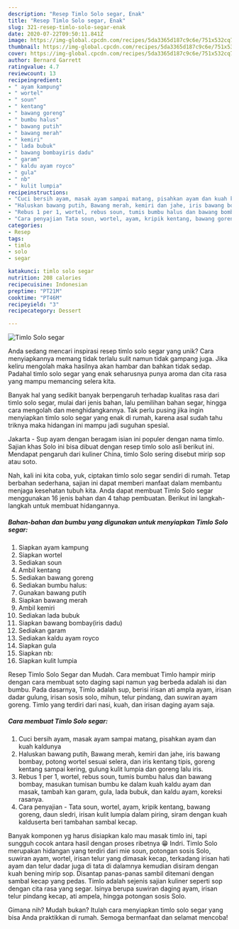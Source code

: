 ```yaml
---
description: "Resep Timlo Solo segar, Enak"
title: "Resep Timlo Solo segar, Enak"
slug: 321-resep-timlo-solo-segar-enak
date: 2020-07-22T09:50:11.841Z
image: https://img-global.cpcdn.com/recipes/5da3365d187c9c6e/751x532cq70/timlo-solo-segar-foto-resep-utama.jpg
thumbnail: https://img-global.cpcdn.com/recipes/5da3365d187c9c6e/751x532cq70/timlo-solo-segar-foto-resep-utama.jpg
cover: https://img-global.cpcdn.com/recipes/5da3365d187c9c6e/751x532cq70/timlo-solo-segar-foto-resep-utama.jpg
author: Bernard Garrett
ratingvalue: 4.7
reviewcount: 13
recipeingredient:
- " ayam kampung"
- " wortel"
- " soun"
- " kentang"
- " bawang goreng"
- " bumbu halus"
- " bawang putih"
- " bawang merah"
- " kemiri"
- " lada bubuk"
- " bawang bombayiris dadu"
- " garam"
- " kaldu ayam royco"
- " gula"
- " nb"
- " kulit lumpia"
recipeinstructions:
- "Cuci bersih ayam, masak ayam sampai matang, pisahkan ayam dan kuah kaldunya"
- "Haluskan bawang putih, Bawang merah, kemiri dan jahe, iris bawang bombay, potong wortel sesuai selera, dan iris kentang tipis, goreng kentang sampai kering, gulung kulit lumpia dan goreng lalu iris."
- "Rebus 1 per 1, wortel, rebus soun, tumis bumbu halus dan bawang bombay, masukan tumisan bumbu ke dalam kuah kaldu ayam dan masak, tambah kan garam, gula, lada bubuk, dan kaldu ayam, koreksi rasanya."
- "Cara penyajian Tata soun, wortel, ayam, kripik kentang, bawang goreng, daun sledri, irisan kulit lumpia dalam piring, siram dengan kuah kalduserta beri tambahan sambal kecap."
categories:
- Resep
tags:
- timlo
- solo
- segar

katakunci: timlo solo segar 
nutrition: 208 calories
recipecuisine: Indonesian
preptime: "PT21M"
cooktime: "PT46M"
recipeyield: "3"
recipecategory: Dessert

---
```



![Timlo Solo segar](https://img-global.cpcdn.com/recipes/5da3365d187c9c6e/751x532cq70/timlo-solo-segar-foto-resep-utama.jpg)

Anda sedang mencari inspirasi resep timlo solo segar yang unik? Cara menyiapkannya memang tidak terlalu sulit namun tidak gampang juga. Jika keliru mengolah maka hasilnya akan hambar dan bahkan tidak sedap. Padahal timlo solo segar yang enak seharusnya punya aroma dan cita rasa yang mampu memancing selera kita.

Banyak hal yang sedikit banyak berpengaruh terhadap kualitas rasa dari timlo solo segar, mulai dari jenis bahan, lalu pemilihan bahan segar, hingga cara mengolah dan menghidangkannya. Tak perlu pusing jika ingin menyiapkan timlo solo segar yang enak di rumah, karena asal sudah tahu triknya maka hidangan ini mampu jadi suguhan spesial.

Jakarta - Sup ayam dengan beragam isian ini populer dengan nama timlo. Sajian khas Solo ini bisa dibuat dengan resep timlo solo asli berikut ini. Mendapat pengaruh dari kuliner China, timlo Solo sering disebut mirip sop atau soto.


Nah, kali ini kita coba, yuk, ciptakan timlo solo segar sendiri di rumah. Tetap berbahan sederhana, sajian ini dapat memberi manfaat dalam membantu menjaga kesehatan tubuh kita. Anda dapat membuat Timlo Solo segar menggunakan 16 jenis bahan dan 4 tahap pembuatan. Berikut ini langkah-langkah untuk membuat hidangannya.

<!--inarticleads1-->

##### Bahan-bahan dan bumbu yang digunakan untuk menyiapkan Timlo Solo segar:

1. Siapkan  ayam kampung
1. Siapkan  wortel
1. Sediakan  soun
1. Ambil  kentang
1. Sediakan  bawang goreng
1. Sediakan  bumbu halus:
1. Gunakan  bawang putih
1. Siapkan  bawang merah
1. Ambil  kemiri
1. Sediakan  lada bubuk
1. Siapkan  bawang bombay(iris dadu)
1. Sediakan  garam
1. Sediakan  kaldu ayam royco
1. Siapkan  gula
1. Siapkan  nb:
1. Siapkan  kulit lumpia


Resep Timlo Solo Segar dan Mudah. Cara membuat Timlo hampir mirip dengan cara membuat soto daging sapi namun yag berbeda adalah isi dan bumbu. Pada dasarnya, Timlo adalah sup, berisi irisan ati ampla ayam, irisan dadar gulung, irisan sosis solo, mihun, telur pindang, dan suwiran ayam goreng. Timlo yang terdiri dari nasi, kuah, dan irisan daging ayam saja. 

<!--inarticleads2-->

##### Cara membuat Timlo Solo segar:

1. Cuci bersih ayam, masak ayam sampai matang, pisahkan ayam dan kuah kaldunya
1. Haluskan bawang putih, Bawang merah, kemiri dan jahe, iris bawang bombay, potong wortel sesuai selera, dan iris kentang tipis, goreng kentang sampai kering, gulung kulit lumpia dan goreng lalu iris.
1. Rebus 1 per 1, wortel, rebus soun, tumis bumbu halus dan bawang bombay, masukan tumisan bumbu ke dalam kuah kaldu ayam dan masak, tambah kan garam, gula, lada bubuk, dan kaldu ayam, koreksi rasanya.
1. Cara penyajian - Tata soun, wortel, ayam, kripik kentang, bawang goreng, daun sledri, irisan kulit lumpia dalam piring, siram dengan kuah kalduserta beri tambahan sambal kecap.


Banyak komponen yg harus disiapkan kalo mau masak timlo ini, tapi sungguh cocok antara hasil dengan proses ribetnya 😁 Indri. Timlo Solo merupakan hidangan yang terdiri dari mie soun, potongan sosis Solo, suwiran ayam, wortel, irisan telur yang dimasak kecap, terkadang irisan hati ayam dan telur dadar juga di tata di dalamnya kemudian disiram dengan kuah bening mirip sop. Disantap panas-panas sambil ditemani dengan sambal kecap yang pedas. Timlo adalah sejenis sajian kuliner seperti sop dengan cita rasa yang segar. Isinya berupa suwiran daging ayam, irisan telur pindang kecap, ati ampela, hingga potongan sosis Solo. 

Gimana nih? Mudah bukan? Itulah cara menyiapkan timlo solo segar yang bisa Anda praktikkan di rumah. Semoga bermanfaat dan selamat mencoba!
